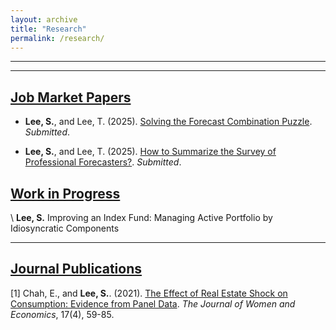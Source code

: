 ```yaml
---
layout: archive
title: "Research"
permalink: /research/
---
```


**** 

****
## <u>Job Market Papers</u>

<!-- - Morana, C., Chauvet, M., and **Silva, M.** (2025). [Extreme Weather in Europe: Determinants and Economic Impact](https://papers.ssrn.com/sol3/papers.cfm?abstract_id=5086307). _R&R_.-->

- **Lee, S.**, and Lee, T. (2025). [Solving the Forecast Combination Puzzle](https://economics.ucr.edu/repec/ucr/wpaper/202514.pdf). _Submitted_.

-  **Lee, S.**, and Lee, T. (2025). [How to Summarize the Survey of Professional Forecasters?](https://economics.ucr.edu/repec/ucr/wpaper/202515.pdf). _Submitted_.

## <u>Work in Progress</u>
\ **Lee, S.** Improving an Index Fund: Managing Active Portfolio by Idiosyncratic Components

**** 
## <u>Journal Publications</u>

[1] Chah, E., and **Lee, S.**. (2021). [The Effect of Real Estate Shock on Consumption: Evidence from Panel Data](https://kiss.kstudy.com/Detail/Ar?key=3854602). _The Journal of Women and Economics_, 17(4), 59-85.


